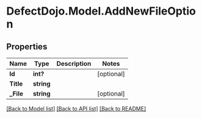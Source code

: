 # DefectDojo.Model.AddNewFileOption
## Properties

Name | Type | Description | Notes
------------ | ------------- | ------------- | -------------
**Id** | **int?** |  | [optional] 
**Title** | **string** |  | 
**_File** | **string** |  | [optional] 

[[Back to Model list]](../README.md#documentation-for-models) [[Back to API list]](../README.md#documentation-for-api-endpoints) [[Back to README]](../README.md)

